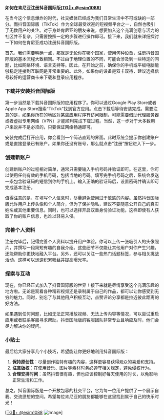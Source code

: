 **如何在肯尼亚注册抖音国际版[[TG💪+ @esim1088](https://t.me/s/esim1088)]**

在当今这个信息爆炸的时代，社交媒体已经成为我们日常生活中不可或缺的一部分。而抖音国际版（TikTok）作为全球最受欢迎的短视频平台之一，自然也吸引了无数用户的关注。对于身处肯尼亚的朋友来说，想要加入这个充满创意与活力的社区并不复杂，只需要按照一定的步骤进行操作即可。接下来，我们就来详细探讨一下如何在肯尼亚成功注册抖音国际版。

首先，我们需要明确一点，那就是无论你在哪个国家，使用何种设备，注册抖音国际版的基本流程大致相同。不过由于地理位置的不同，可能会涉及到一些特定的问题，比如网络环境、语言支持等。因此，在开始之前，确保你的手机或平板电脑能够稳定连接到互联网是非常重要的。此外，如果你的设备是双卡双待，建议选择信号较好的运营商卡来下载和登录应用程序。

### 下载并安装抖音国际版

第一步当然是下载抖音国际版的应用程序了。你可以通过Google Play Store或者Apple App Store搜索“TikTok”找到官方应用。点击下载后等待安装完成。需要注意的是，如果你所在的地区对某些应用程序有访问限制，可能需要借助代理服务器或者虚拟专用网络（VPN）才能顺利完成下载过程。当然，这一步对于大多数用户来说并不是必须的，只要保证网络畅通即可。

安装完成后打开应用，你会看到一个简洁直观的界面。此时系统会提示你创建账户或是直接登录已有账户。如果你还没有账号，那么就点击“注册”按钮进入下一步。

### 创建新账户

创建新账户的过程相对简单，通常只需要输入手机号码并验证即可。在这里，你可以使用任何有效的手机号码，包括当地的号码。填写完手机号码之后，系统会发送一条包含验证码的短信到你的手机上。输入正确的验证码后，设置密码并确认即可完成基本注册。

值得注意的是，在填写个人信息时，尽量避免使用过于敏感的内容。虽然抖音国际版允许用户上传头像和个人简介，但为了保护隐私，建议不要随意公开自己的真实姓名或其他重要信息。同时，也可以选择开启双重身份验证功能，这样即使有人获取了你的账户信息，也难以轻易入侵。

### 完善个人资料

注册完毕后，记得完善个人资料以提升用户体验。你可以上传一张吸引人的头像照片，并撰写一段简短有趣的自我介绍。这些细节不仅能让其他用户对你产生兴趣，还能帮助你更快地融入平台。另外，还可以关注一些热门话题标签，参与相关挑战活动，这样可以迅速积累粉丝并提高曝光率。

### 探索与互动

现在，你已经正式加入了抖音国际版的世界！接下来就是尽情享受这个充满乐趣的地方啦。无论是观看各种精彩视频还是录制属于自己的作品，都可以让你感受到无穷的魅力。同时，别忘了与其他用户积极互动，点赞评论分享都是拉近彼此距离的好方法。

如果遇到任何问题，比如无法正常播放视频、无法上传内容等情况，可以尝试重启应用或者联系客服寻求帮助。抖音国际版的客服团队非常专业且响应及时，他们会尽力解决你的疑问。

### 小贴士

最后给大家分享几个小技巧，希望能让你更好地利用抖音国际版：

1. **保持原创性**：尽量创作独特有趣的内容，这样更容易获得观众的喜爱和支持。
2. **注意版权**：在使用音乐、图片等素材时务必遵守相关规定，避免侵权行为。
3. **合理安排时间**：虽然抖音很有趣，但也应该控制好每天使用的时长，以免影响正常生活和工作。

总之，抖音国际版是一个开放包容的社交平台，它为每一位用户提供了一个展示自我、交流思想的空间。希望每位肯尼亚的朋友都能够在这里找到属于自己的快乐时光！

[[TG💪+ @esim1088](https://t.me/s/esim1088) ![Image](https://i.postimg.cc/4NQfJmqS/Snipaste-2025-05-13-00-14-12.png)]